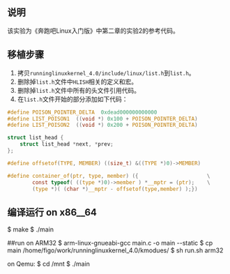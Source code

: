 ## 说明

该实验为《奔跑吧Linux入门版》中第二章的实验2的参考代码。

## 移植步骤

1. 拷贝`runninglinuxkernel_4.0/include/linux/list.h`到`list.h`。
2. 删除掉`list.h`文件中`HLISH`相关的定义和宏。
3. 删除掉`list.h`文件中所有的头文件引用代码。
4. 在`list.h`文件开始的部分添加如下代码：

```c
#define POISON_POINTER_DELTA  0xdead000000000000
#define LIST_POISON1  ((void *) 0x100 + POISON_POINTER_DELTA)
#define LIST_POISON2  ((void *) 0x200 + POISON_POINTER_DELTA)

struct list_head {
	struct list_head *next, *prev;
};

#define offsetof(TYPE, MEMBER) ((size_t) &((TYPE *)0)->MEMBER)

#define container_of(ptr, type, member) ({                      \
        const typeof( ((type *)0)->member ) *__mptr = (ptr);    \
        (type *)( (char *)__mptr - offsetof(type,member) );})
```

## 编译运行 on x86__64 

$  make
$ ./main

##run on ARM32
$ arm-linux-gnueabi-gcc main.c -o main --static
$ cp main /home/figo/work/runninglinuxkernel_4.0/kmodues/
$ sh run.sh arm32

on Qemu:
$ cd /mnt
$ ./main
